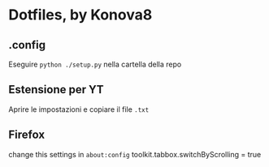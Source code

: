 # Dotfiles, by Konova8

## .config
Eseguire `python ./setup.py` nella cartella della repo

## Estensione per YT
Aprire le impostazioni e copiare il file `.txt`

## Firefox
change this settings in `about:config`
toolkit.tabbox.switchByScrolling = true
